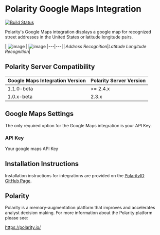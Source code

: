 # Polarity Google Maps Integration 

[![Build Status](https://travis-ci.org/polarityio/google-maps.svg?branch=master)](https://travis-ci.org/polarityio/google-maps)

Polarity's Google Maps integration displays a google map for recognized street addresses in the United States or latitude longitude pairs.

| ![image](https://cloud.githubusercontent.com/assets/306319/24307579/21a9acf8-109b-11e7-9d13-c7d2f873cf0a.png) |
![image](https://cloud.githubusercontent.com/assets/306319/24307388/5c2b2448-109a-11e7-8d43-2f846460bf6a.png)
|---|---|
|*Address Recognition*|*Latitude Longitude Recognition*|

## Polarity Server Compatibility

| Google Maps Integration Version | Polarity Server Version|
|---|---|
|1.1.0-beta| >= 2.4.x|
|1.0.x-beta| 2.3.x |


## Google Maps Settings

The only required option for the Google Maps integration is your API Key.

### API Key

Your google maps API Key

## Installation Instructions

Installation instructions for integrations are provided on the [PolarityIO GitHub Page](https://polarityio.github.io/).
## Polarity

Polarity is a memory-augmentation platform that improves and accelerates analyst decision making.  For more information about the Polarity platform please see: 

https://polarity.io/
